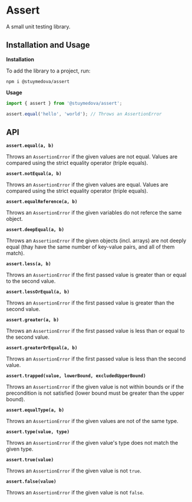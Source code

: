 # Assert

A small unit testing library.

## Installation and Usage

**Installation**

To add the library to a project, run:
```shell
npm i @stuymedova/assert
```

**Usage**

```js
import { assert } from '@stuymedova/assert';

assert.equal('hello', 'world'); // Throws an AssertionError
```

## API

**`assert.equal(a, b)`**

Throws an `AssertionError` if the given values are not equal. Values are compared using the strict equality operator (triple equals).

**`assert.notEqual(a, b)`**

Throws an `AssertionError` if the given values are equal. Values are compared using the strict equality operator (triple equals).

**`assert.equalReference(a, b)`**

Throws an `AssertionError` if the given variables do not referce the same object.

**`assert.deepEqual(a, b)`**

Throws an `AssertionError` if the given objects (incl. arrays) are not deeply equal (thay have the same number of key-value pairs, and all of them match).

**`assert.less(a, b)`**

Throws an `AssertionError` if the first passed value is greater than or equal to the second value.

**`assert.lessOrEqual(a, b)`**

Throws an `AssertionError` if the first passed value is greater than the second value.

**`assert.greater(a, b)`**

Throws an `AssertionError` if the first passed value is less than or equal to the second value.

**`assert.greaterOrEqual(a, b)`**

Throws an `AssertionError` if the first passed value is less than the second value.

**`assert.trapped(value, lowerBound, excludedUpperBound)`**

Throws an `AssertionError` if the given value is not within bounds or if the precondition is not satisfied (lower bound must be greater than the upper bound).

**`assert.equalType(a, b)`**

Throws an `AssertionError` if the given values are not of the same type.

**`assert.type(value, type)`**

Throws an `AssertionError` if the given value's type does not match the given type.

**`assert.true(value)`**

Throws an `AssertionError` if the given value is not `true`.

**`assert.false(value)`**

Throws an `AssertionError` if the given value is not `false`.
